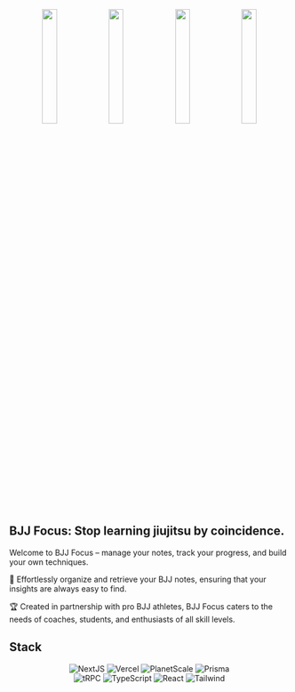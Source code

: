 <div align="center" padding="0">
    <img src="https://u.cubeupload.com/aa9988vvb/AppleiPhone11ProMaxS.png" width="23%">
    <img src="https://u.cubeupload.com/aa9988vvb/cb7AppleiPhone11ProMaxS.png" width="23%">
      <img src="https://u.cubeupload.com/aa9988vvb/25cAppleiPhone11ProMaxS.png" width="23%">
    <img src="https://u.cubeupload.com/aa9988vvb/AppleiPhone11ProMax.png" width="23%">
</div>

## BJJ Focus: Stop learning jiujitsu by coincidence.
Welcome to BJJ Focus – manage your notes, track your progress, and build your own techniques.

📝 Effortlessly organize and retrieve your BJJ notes, ensuring that your insights are always easy to find.

🏆 Created in partnership with pro BJJ athletes, BJJ Focus caters to the needs of coaches, students, and enthusiasts of all skill levels.

## Stack
<p align="center">
  <img alt="NextJS" src="https://img.shields.io/badge/-Nextjs-000000?style=for-the-badge&logo=Next.JS&logoColor=white" />
  <img alt="Vercel" src="https://img.shields.io/badge/-Vercel-000000?style=for-the-badge&logo=vercel&logoColor=white" />
  <img alt="PlanetScale" src="https://img.shields.io/badge/-Planetscale-000000?style=for-the-badge&logo=Planetscale&logoColor=white" />
  <img alt="Prisma" src="https://img.shields.io/badge/-Prisma-5a67d8?style=for-the-badge&logo=Prisma&logoColor=white" />
  <br>
  <img alt="tRPC" src="https://img.shields.io/badge/-tRPC-398ccb?style=for-the-badge&logo=tRPC&logoColor=white" />
  <img alt="TypeScript" src="https://img.shields.io/badge/-TypeScript-2875c3?style=for-the-badge&logo=typescript&logoColor=white" />
  <img alt="React" src="https://img.shields.io/badge/-React-0088CC?style=for-the-badge&logo=react&logoColor=white" />
  <img alt="Tailwind" src="https://img.shields.io/badge/-Tailwind-499fc4?style=for-the-badge&logo=tailwindcss&logoColor=white" />
</p>
<br>
